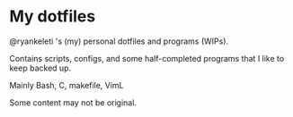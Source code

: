 # My dotfiles
  @ryankeleti 's (my) personal dotfiles and programs (WIPs).

  Contains scripts, configs, and some half-completed programs that I like to keep backed up.
 
  Mainly Bash, C, makefile, VimL 

  Some content may not be original.

